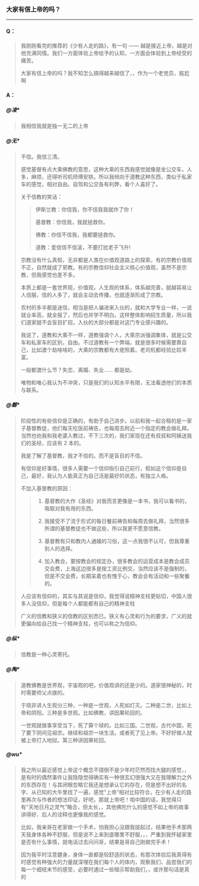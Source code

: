 ### 大家有信上帝的吗？

----

#### Q：
> 我刚刚看完的推荐的《少有人走的路》，有一句 —— 越是接近上帝，越是对他充满同情。我们一方面体验上帝给予的认知，一方面会体验到上帝经受的痛苦。
>
> 大家有信上帝的吗？我不知怎么搞得越来越信了，，作为一个老党员，尴尬啊


#### A：

##### @凌*
> 我相信我就是独一无二的上帝

##### @无*
> 不信。我信三清。
>
> 感觉基督有点大乘佛教的意思，这种大乘的东西我感觉就像是坐公交车，人多，麻烦，还得听司机师傅安排。所以我倾向于道教这种东西，类似于私家车的感觉，相对自由。自驾和公交各有利弊，看个人喜好了。
>
> 关于信教的笑话：
>>
>> 伊斯兰教：你信我，你不信我我就炸了你！
>>
>> 基督教：你信我，我就拯救你。
>>
>> 佛教：你信不信我，我都要拯救你。
>>
>> 道教：爱信信不信滚，不要打扰老子飞升!
>
> 宗教没有什么真假，无非都是人类在价值观道路上的探索，有的宗教价值观不正，自然就成了邪教。有的宗教信仰社会主义核心价值观，虽然不是宗教，但我感觉也差不多。
>
> 本质上都是一套世界观，价值观，人生观的体系，体系越完善，就越容易让人信服，信的人多了，就会主动去传播，也就逐渐形成了宗教。
>
> 农村的多半都是迷信，相当是把人骗进来入伙的，就和大学专业一样，一说就业率高，就全报了，然后也并学不明白。这样整体影响招生质量，所以我们道家就不会盲目扩招，入伙的大部分都是对这门专业感兴趣的。
>
> 我说了，道教和大乘不一样，道教强调个人，大乘宗派强调集体，就是公交车和私家车的区别，自由。不过道教有一个弊端，就是很多时候需要靠自己，比如渡个劫啥啥的，大乘的宗教都有大佬照着。老司机都经验比较丰富。
>
> 一般都渡什么节？失恋、离婚、失业…… 都是劫。
>
> 唯物和唯心我认为不冲突，只是我们的认知水平有限，无法看透他们的本质与联系。

##### @磐*
> 阶段性的有些信仰是正确的，有助于自己进步。以前和我一起合租的是一家子基督教徒，他们每天吃饭前祷告，也每周去附近一个指定的教会做礼拜。当然也劝我和我老婆入教过，不下三次的，我们家现在还有叔叔和阿姨送我们的圣经，应该有 2 本的。
>
> 我是了解了基督教，我才不信的。而不是盲目的不信。
>
> 有信仰是好事情，很多人需要一个信仰指引自己前行，假如这个信仰是自己，最好，我认为人能真正为自己活是最好的状态，有独立人格。
>
> 不加入基督教的原因：
>>
>> 1. 基督教的大作《圣经》对我而言更像是一本书，我可以看书的，吸取对我有用的东西。
>>
>> 2. 我接受不了流于形式的每日餐前祷告和每周去做礼拜，当然很多所谓的基督教徒也不做这些，所以我更不愿意信教。
>>
>> 3. 基督教有只和教内人通婚的习俗，这一点我很不认可，但我尊重别人的选择。
>>
>> 4. 加入教会，要按教会的规定办，很多教会的运营成本是教会成员交会费，上海这边很多是按工资比例交，当然应该不是强制的，但是不交会费，长期呆着也有愧于心，教会会有活动和一些聚餐的。
>
> 人应该有信仰的，其实与其说是信仰，我觉得说精神支柱更贴切，中国人很多人没信仰，但是每个人都能都有自己的精神支柱
>
> 广义的信教和狭义的信教的区别而已。狭义有心灵和行为的要求，广义的就更偏向给自己找一个精神支柱，也可以称之为信仰。

##### @纵*
> 信教是一种心灵寄托。


##### @陶*
> 道教佛教是世界观，宇宙观的吧，价值观讲的还是少的。道家很神秘的，时时需要师父点拨的。
>
> 于晓非讲人生观分三种，一种是一世观，人死如灯灭。二种是二世，比如上帝和阴阳。三种是多世观。比如佛教，讲因果轮回的。
>
> 一世观就做事享受当下，死了算个球的。比如三国。二世观，古代中国，死了要下阴间见祖宗。继续和祖宗一块生活。或者死了见上帝。不好好做人就被上帝打入地狱。第三种讲因果轮回。

##### @wu*
> 我之所以最近感觉上帝这个概念不错倒不是少年时茫然而找大腿的感觉，，是有时的偶然事件让我隐隐觉得确实有一种很玄幻很强大又在我理解力之外的东西存在！与其闭眼忽略它我还是想承认它的存在，但是想不出好的名字、从已知的大牛里找了一遍，感觉"上帝”相对比较符合，在少有人走的路里再次与作者的想法印证，好吧，那就上帝吧！咱中国的话，我觉得只有"天地日月之灵气”略合，但太长，，其他佛陀什么的感觉不如上帝的故事讲得好、后人的诠释也更像我的感觉。
>
> 比如，我亲哥在老家做一个手术，怕我担心没跟我提起过，结果他手术那两天我身体各种不舒服，但是说不上来到底哪里不舒服，，，严重到我怀疑家里是否有什么事情，就电话过去问问哥，结果是哥自己刚做完手术！
>
> 因为我平时注意健身，身体一直都是较舒适的状态，有那次体验后我真得有时感觉有种强大的力量就深埋在我们每个人的体内，观察我们、品尝我们的每一个细枝末节的感受，必要时通过一些暗示帮助我们，，或许那句话是真的
